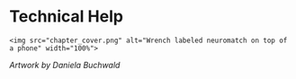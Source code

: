 # Technical Help
````{div} full-width
<img src="chapter_cover.png" alt="Wrench labeled neuromatch on top of a phone" width="100%">
````

*Artwork by Daniela Buchwald*



